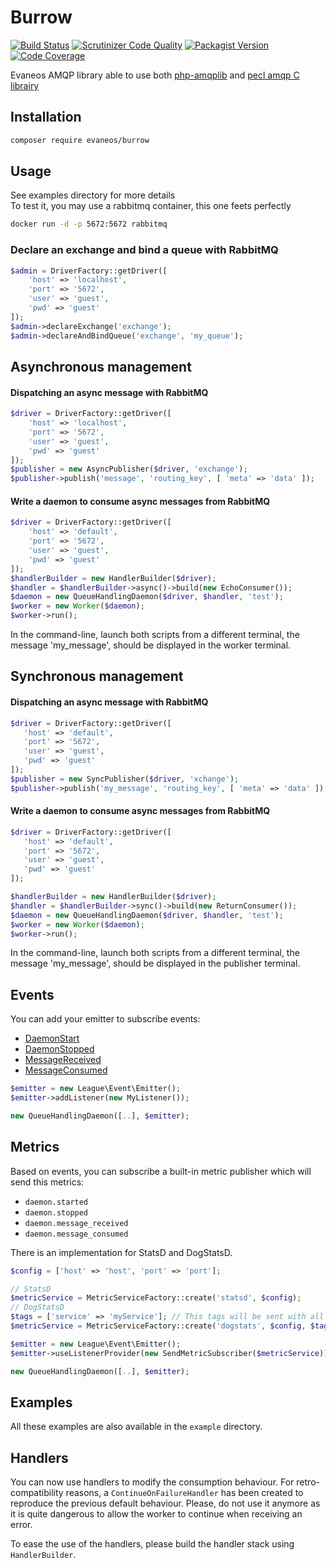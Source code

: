 Burrow
======

[![Build Status](https://scrutinizer-ci.com/g/Evaneos/Burrow/badges/build.png?b=master)](https://scrutinizer-ci.com/g/Evaneos/Burrow/build-status/master)
[![Scrutinizer Code Quality](https://scrutinizer-ci.com/g/Evaneos/Burrow/badges/quality-score.png?b=master)](https://scrutinizer-ci.com/g/Evaneos/Burrow/?branch=master)
[![Packagist Version](https://img.shields.io/packagist/v/evaneos/burrow.svg?style=flat-square)](https://packagist.org/packages/evaneos/burrow)
[![Code Coverage](https://scrutinizer-ci.com/g/Evaneos/Burrow/badges/coverage.png?b=master)](https://scrutinizer-ci.com/g/Evaneos/Burrow/?branch=master)

Evaneos AMQP library able to use both [php-amqplib](https://github.com/php-amqplib/php-amqplib)
and [pecl amqp C librairy](https://github.com/pdezwart/php-amqp)

Installation
------------
```bash
composer require evaneos/burrow
```
Usage
-----

See examples directory for more details  
To test it, you may use a rabbitmq container, this one feets perfectly 
```bash
docker run -d -p 5672:5672 rabbitmq
```

### Declare an exchange and bind a queue with RabbitMQ
```php
$admin = DriverFactory::getDriver([
    'host' => 'localhost',
    'port' => '5672',
    'user' => 'guest',
    'pwd' => 'guest'
]);
$admin->declareExchange('exchange');
$admin->declareAndBindQueue('exchange', 'my_queue');
```

Asynchronous management
-----------------------

#### Dispatching an async message with RabbitMQ
```php
$driver = DriverFactory::getDriver([
    'host' => 'localhost',
    'port' => '5672',
    'user' => 'guest',
    'pwd' => 'guest'
]);
$publisher = new AsyncPublisher($driver, 'exchange');
$publisher->publish('message', 'routing_key', [ 'meta' => 'data' ]);
```

#### Write a daemon to consume async messages from RabbitMQ
```php
$driver = DriverFactory::getDriver([
    'host' => 'default',
    'port' => '5672',
    'user' => 'guest',
    'pwd' => 'guest'
]);
$handlerBuilder = new HandlerBuilder($driver);
$handler = $handlerBuilder->async()->build(new EchoConsumer());
$daemon = new QueueHandlingDaemon($driver, $handler, 'test');
$worker = new Worker($daemon);
$worker->run();
```

In the command-line, launch both scripts from a different terminal, the message 'my_message', should be displayed in the
worker terminal.

Synchronous management
-----------------------

#### Dispatching an async message with RabbitMQ
```php
$driver = DriverFactory::getDriver([
   'host' => 'default',
   'port' => '5672',
   'user' => 'guest',
   'pwd' => 'guest'
]);
$publisher = new SyncPublisher($driver, 'xchange');
$publisher->publish('my_message', 'routing_key', [ 'meta' => 'data' ]);
```

#### Write a daemon to consume async messages from RabbitMQ
```php
$driver = DriverFactory::getDriver([
   'host' => 'default',
   'port' => '5672',
   'user' => 'guest',
   'pwd' => 'guest'
]);

$handlerBuilder = new HandlerBuilder($driver);
$handler = $handlerBuilder->sync()->build(new ReturnConsumer());
$daemon = new QueueHandlingDaemon($driver, $handler, 'test');
$worker = new Worker($daemon);
$worker->run();
```

In the command-line, launch both scripts from a different terminal, the message 'my_message', should be displayed in the
publisher terminal.

Events
-------

You can add your emitter to subscribe events:
- [DaemonStart](src/Event/DaemonStarted.php)
- [DaemonStopped](src/Event/DaemonStopped.php)
- [MessageReceived](src/Event/MessageReceived.php)
- [MessageConsumed](src/Event/MessageStopped.php)

```php
$emitter = new League\Event\Emitter();
$emitter->addListener(new MyListener());

new QueueHandlingDaemon([..], $emitter);
```

Metrics
-------

Based on events, you can subscribe a built-in metric publisher which will send this metrics:
- `daemon.started`
- `daemon.stopped`
- `daemon.message_received`
- `daemon.message_consumed`

There is an implementation for StatsD and DogStatsD.

```php
$config = ['host' => 'host', 'port' => 'port'];

// StatsD
$metricService = MetricServiceFactory::create('statsd', $config);
// DogStatsD
$tags = ['service' => 'myService']; // This tags will be sent with all the metrics
$metricService = MetricServiceFactory::create('dogstats', $config, $tags);

$emitter = new League\Event\Emitter();
$emitter->useListenerProvider(new SendMetricSubscriber($metricService));

new QueueHandlingDaemon([..], $emitter);
```

Examples
--------

All these examples are also available in the `example` directory.


Handlers
--------

You can now use handlers to modify the consumption behaviour. For retro-compatibility reasons, a
`ContinueOnFailureHandler` has been created to reproduce the previous default behaviour. Please, do not use it anymore
 as it is quite dangerous to allow the worker to continue when receiving an error.
 
 To ease the use of the handlers, please build the handler stack using `HandlerBuilder`. 
